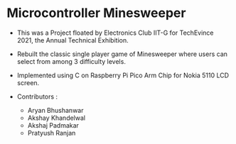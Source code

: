 # Microcontroller Minesweeper 

* This was a Project floated by Electronics Club IIT-G for TechEvince 2021, the Annual Technical Exhibition.

* Rebuilt the classic single player game of Minesweeper where users can select from among 3 difficulty levels.

* Implemented using C on Raspberry Pi Pico Arm Chip for Nokia 5110 LCD screen.


* Contributors : 
  - Aryan Bhushanwar
  - Akshay Khandelwal
  - Akshaj Padmakar 
  - Pratyush Ranjan
 
